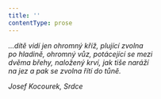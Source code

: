 ```yaml
---
title: ''
contentType: prose
---
```


_…dítě vidí jen ohromný kříž, plující zvolna  
po hladině, ohromný vůz, potácející se mezi  
dvěma břehy, naložený krví, jak tiše naráží  
na jez a pak se zvolna řítí do tůně._

_Josef Kocourek, _Srdce__
